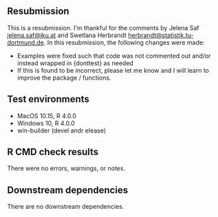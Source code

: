 ## Resubmission

This is a resubmission. I'm thankful for the comments by Jelena Saf <jelena.saf@jku.at> and Swetlana Herbrandt <herbrandt@statistik.tu-dortmund.de>. In this resubmission, the following changes were made:

- Examples were fixed such that code was not commented out and/or instead wrapped in {donttest} as needed
- If this is found to be incorrect, please let me know and I will learn to improve the package / functions.

## Test environments

* MacOS 10.15, R 4.0.0
* Windows 10, R 4.0.0
* win-builder (devel andr elease)

## R CMD check results

There were no errors, warnings, or notes.

## Downstream dependencies

There are no downstream dependencies.